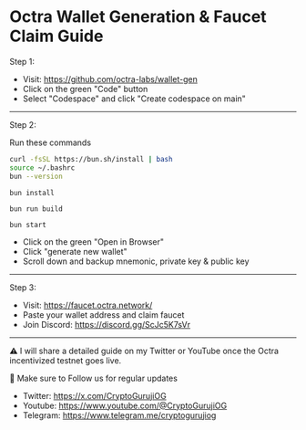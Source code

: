 
# Octra Wallet Generation & Faucet Claim Guide

Step 1:

- Visit: https://github.com/octra-labs/wallet-gen
- Click on the green "Code" button
- Select "Codespace" and click "Create codespace on main"

---

Step 2:

Run these commands

```bash
curl -fsSL https://bun.sh/install | bash
source ~/.bashrc
bun --version
```
```
bun install
```
```
bun run build
```
```
bun start
```

- Click on the green "Open in Browser"
- Click "generate new wallet"
- Scroll down and  backup mnemonic, private key & public key

---

Step 3:

- Visit: https://faucet.octra.network/
- Paste your wallet address and claim faucet
- Join Discord: https://discord.gg/ScJc5K7sVr

---

⚠️  I will share a detailed guide on my Twitter or YouTube once the Octra incentivized testnet goes live.

📢 Make sure to Follow us for regular updates

- Twitter: https://x.com/CryptoGurujiOG
- Youtube: https://www.youtube.com/@CryptoGurujiOG
- Telegram: https://www.telegram.me/cryptogurujiog
